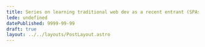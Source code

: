 ```yaml
---
title: Series on learning traditional web dev as a recent entrant (SPAs, SSR, etc)
lede: undefined
datePublished: 9999-99-99
draft: true
layout: ../../layouts/PostLayout.astro
---
```

